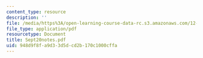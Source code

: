 ```yaml
---
content_type: resource
description: ''
file: /media/https%3A/open-learning-course-data-rc.s3.amazonaws.com/12-109-petrology-fall-2005/948d9f8fa9d33d5dcd2b170c1000cffa_Sept20notes.pdf
file_type: application/pdf
resourcetype: Document
title: Sept20notes.pdf
uid: 948d9f8f-a9d3-3d5d-cd2b-170c1000cffa
---
```

